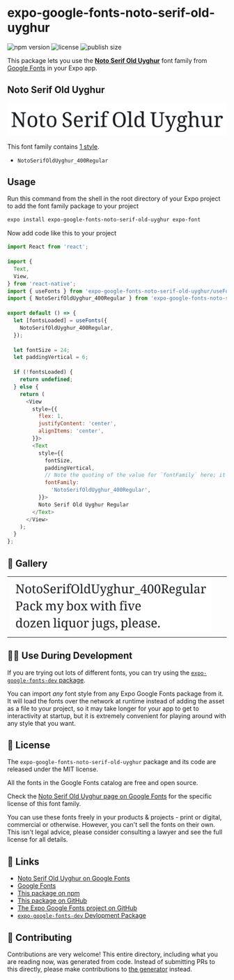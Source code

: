 # expo-google-fonts-noto-serif-old-uyghur

![npm version](https://flat.badgen.net/npm/v/expo-google-fonts-noto-serif-old-uyghur)
![license](https://flat.badgen.net/github/license/expo/google-fonts)
![publish size](https://flat.badgen.net/packagephobia/install/expo-google-fonts-noto-serif-old-uyghur)

This package lets you use the [**Noto Serif Old Uyghur**](https://fonts.google.com/specimen/Noto+Serif+Old+Uyghur) font family from [Google Fonts](https://fonts.google.com/) in your Expo app.

## Noto Serif Old Uyghur

![Noto Serif Old Uyghur](./font-family.png)

This font family contains [1 style](#-gallery).

- `NotoSerifOldUyghur_400Regular`

## Usage

Run this command from the shell in the root directory of your Expo project to add the font family package to your project
```sh
expo install expo-google-fonts-noto-serif-old-uyghur expo-font
```

Now add code like this to your project
```js
import React from 'react';

import {
  Text,
  View,
} from 'react-native';
import { useFonts } from 'expo-google-fonts-noto-serif-old-uyghur/useFonts';
import { NotoSerifOldUyghur_400Regular } from 'expo-google-fonts-noto-serif-old-uyghur/400Regular';

export default () => {
  let [fontsLoaded] = useFonts({
    NotoSerifOldUyghur_400Regular,
  });

  let fontSize = 24;
  let paddingVertical = 6;

  if (!fontsLoaded) {
    return undefined;
  } else {
    return (
      <View
        style={{
          flex: 1,
          justifyContent: 'center',
          alignItems: 'center',
        }}>
        <Text
          style={{
            fontSize,
            paddingVertical,
            // Note the quoting of the value for `fontFamily` here; it expects a string!
            fontFamily:
              'NotoSerifOldUyghur_400Regular',
          }}>
          Noto Serif Old Uyghur Regular
        </Text>
      </View>
    );
  }
};

```

## 🔡 Gallery


||||
|-|-|-|
|![NotoSerifOldUyghur_400Regular](.//400Regular/NotoSerifOldUyghur_400Regular.ttf.png)||||


## 👩‍💻 Use During Development

If you are trying out lots of different fonts, you can try using the [`expo-google-fonts-dev` package](https://github.com/freeboub/google-fonts/tree/master/font-packages/dev#readme).

You can import *any* font style from any Expo Google Fonts package from it. It will load the fonts
over the network at runtime instead of adding the asset as a file to your project, so it may take longer
for your app to get to interactivity at startup, but it is extremely convenient
for playing around with any style that you want.

## 📖 License

The `expo-google-fonts-noto-serif-old-uyghur` package and its code are released under the MIT license.

All the fonts in the Google Fonts catalog are free and open source.

Check the [Noto Serif Old Uyghur page on Google Fonts](https://fonts.google.com/specimen/Noto+Serif+Old+Uyghur) for the specific license of this font family.

You can use these fonts freely in your products & projects - print or digital, commercial or otherwise. However, you can't sell the fonts on their own. This isn't legal advice, please consider consulting a lawyer and see the full license for all details.

## 🔗 Links

- [Noto Serif Old Uyghur on Google Fonts](https://fonts.google.com/specimen/Noto+Serif+Old+Uyghur)
- [Google Fonts](https://fonts.google.com/)
- [This package on npm](https://www.npmjs.com/package/expo-google-fonts-noto-serif-old-uyghur)
- [This package on GitHub](https://github.com/freeboub/google-fonts/tree/master/font-packages/noto-serif-old-uyghur)
- [The Expo Google Fonts project on GitHub](https://github.com/freeboub/google-fonts)
- [`expo-google-fonts-dev` Devlopment Package](https://github.com/freeboub/google-fonts/tree/master/font-packages/dev)

## 🤝 Contributing

Contributions are very welcome! This entire directory, including what you are reading now, was generated from code. Instead of submitting PRs to this directly, please make contributions to [the generator](https://github.com/freeboub/google-fonts/tree/master/packages/generator) instead.
